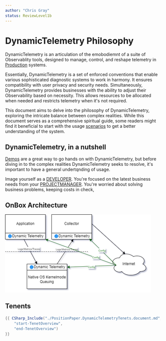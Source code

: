 ```yaml
---
author: "Chris Gray"
status: ReviewLevel1b
---
```


# DynamicTelemetry Philosophy

DynamicTelemetry is an articulation of the emobodiemnt of a suite of Observablity tools, designed to manage, control, and
reshape telemetry in
[Production](./PositionPaper.DefiningProduction.document.md) systems.

Essentially, DynamicTelemetry is a set of enforced conventions that
enable various sophisticated diagnostic systems to work in harmony. It
ensures compatibility with user privacy and security needs.
Simultaneously, DynamicTelemetry provides businesses with the ability to
adjust their Observability based on necessity. This allows resources to
be allocated when needed and restricts telemetry when it's not required.

This document aims to delve into the philosophy of DynamicTelemetry,
exploring the intricate balance between complex realities. While this
document serves as a comprehensive spiritual guide, some readers might
find it beneficial to start with the usage
[scenarios](./Scenarios.Overview.document.md) to get a better
understanding of the system.

## DynamicTelemetry, in a nutshell

[Demos](./Demos.1_IntroDemo.md) are a great way to go hands on with
DynamicTelemetry, but before diving in to the complex realities
DynamicTelemetry seeks to resolve, it's important to have a general
undertqnding of usage.

Image yourself as a
[DEVELOPER](./Persona_Developer.document.md). You're focused
on the latest business needs from your [PROJECTMANAGER](./Persona_ProjectManager.document.md). You're worried
about solving business problems, keeping costs in check,

## OnBox Architecture
![](../orig_media/Architecture.OnBox.drawio.png)

## Tenents

```csharp
{{ CSharp_Include("./PositionPaper.DynamicTelemetryTenets.document.md",
    "start-TenetOverview",
    "end-TenetOverview")
}}
```